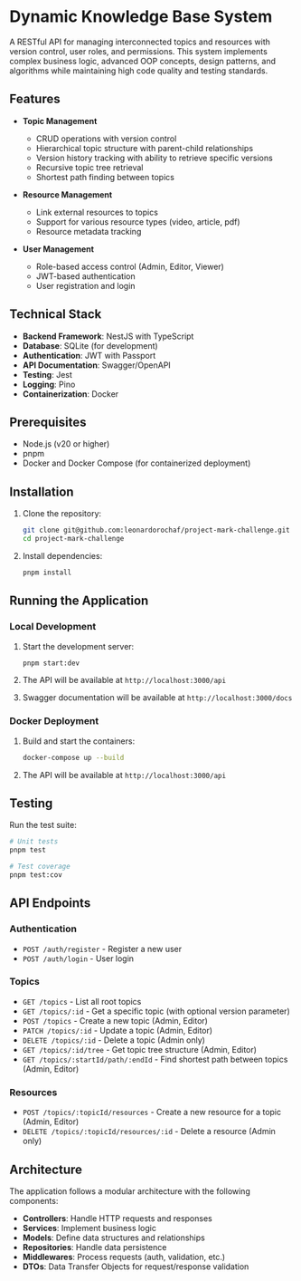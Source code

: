 # Dynamic Knowledge Base System

A RESTful API for managing interconnected topics and resources with version control, user roles, and permissions. This system implements complex business logic, advanced OOP concepts, design patterns, and algorithms while maintaining high code quality and testing standards.

## Features

- **Topic Management**

  - CRUD operations with version control
  - Hierarchical topic structure with parent-child relationships
  - Version history tracking with ability to retrieve specific versions
  - Recursive topic tree retrieval
  - Shortest path finding between topics

- **Resource Management**

  - Link external resources to topics
  - Support for various resource types (video, article, pdf)
  - Resource metadata tracking

- **User Management**
  - Role-based access control (Admin, Editor, Viewer)
  - JWT-based authentication
  - User registration and login

## Technical Stack

- **Backend Framework**: NestJS with TypeScript
- **Database**: SQLite (for development)
- **Authentication**: JWT with Passport
- **API Documentation**: Swagger/OpenAPI
- **Testing**: Jest
- **Logging**: Pino
- **Containerization**: Docker

## Prerequisites

- Node.js (v20 or higher)
- pnpm
- Docker and Docker Compose (for containerized deployment)

## Installation

1. Clone the repository:

   ```bash
   git clone git@github.com:leonardorochaf/project-mark-challenge.git
   cd project-mark-challenge
   ```

2. Install dependencies:

   ```bash
   pnpm install
   ```

## Running the Application

### Local Development

1. Start the development server:

   ```bash
   pnpm start:dev
   ```

2. The API will be available at `http://localhost:3000/api`
3. Swagger documentation will be available at `http://localhost:3000/docs`

### Docker Deployment

1. Build and start the containers:

   ```bash
   docker-compose up --build
   ```

2. The API will be available at `http://localhost:3000/api`

## Testing

Run the test suite:

```bash
# Unit tests
pnpm test

# Test coverage
pnpm test:cov
```

## API Endpoints

### Authentication

- `POST /auth/register` - Register a new user
- `POST /auth/login` - User login

### Topics

- `GET /topics` - List all root topics
- `GET /topics/:id` - Get a specific topic (with optional version parameter)
- `POST /topics` - Create a new topic (Admin, Editor)
- `PATCH /topics/:id` - Update a topic (Admin, Editor)
- `DELETE /topics/:id` - Delete a topic (Admin only)
- `GET /topics/:id/tree` - Get topic tree structure (Admin, Editor)
- `GET /topics/:startId/path/:endId` - Find shortest path between topics (Admin, Editor)

### Resources

- `POST /topics/:topicId/resources` - Create a new resource for a topic (Admin, Editor)
- `DELETE /topics/:topicId/resources/:id` - Delete a resource (Admin only)

## Architecture

The application follows a modular architecture with the following components:

- **Controllers**: Handle HTTP requests and responses
- **Services**: Implement business logic
- **Models**: Define data structures and relationships
- **Repositories**: Handle data persistence
- **Middlewares**: Process requests (auth, validation, etc.)
- **DTOs**: Data Transfer Objects for request/response validation
